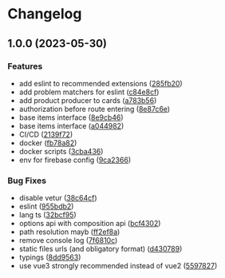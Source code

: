 # Changelog

## 1.0.0 (2023-05-30)


### Features

* add eslint to recommended extensions ([285fb20](https://github.com/hivetown/frontend/commit/285fb20acc0a5779345d58e43c298431c13b6e89))
* add problem matchers for eslint ([c84e8cf](https://github.com/hivetown/frontend/commit/c84e8cf8dded1659ed5d4cc52cc5d2ba7531c6de))
* add product producer to cards ([a783b56](https://github.com/hivetown/frontend/commit/a783b5644a697a5de581d3f3ed0e35d43b5a108f))
* authorization before route entering ([8e87c6e](https://github.com/hivetown/frontend/commit/8e87c6e8f9af7ea6aef66e96bf35b3a64703fb6d))
* base items interface ([8e9cb46](https://github.com/hivetown/frontend/commit/8e9cb46b17bd3059d87e3e6036595ae07f6c4c58))
* base items interface ([a044982](https://github.com/hivetown/frontend/commit/a0449820d977442086063be3f8d9c568603f2ee8))
* CI/CD ([2139f72](https://github.com/hivetown/frontend/commit/2139f724772affe76ac148095a99384ed54098ae))
* docker ([fb78a82](https://github.com/hivetown/frontend/commit/fb78a823d6730f73d2b9bea9b689479957bce028))
* docker scripts ([3cba436](https://github.com/hivetown/frontend/commit/3cba436f174a10c017f3dce3934333504586e4d7))
* env for firebase config ([9ca2366](https://github.com/hivetown/frontend/commit/9ca236657098ccc76359f78c43e820397e4523cb))


### Bug Fixes

* disable vetur ([38c64cf](https://github.com/hivetown/frontend/commit/38c64cf7b057df180eb9307b973f115952f9a83d))
* eslint ([955bdb2](https://github.com/hivetown/frontend/commit/955bdb25ed0cbc86a1db84e46fc229ffa6e54719))
* lang ts ([32bcf95](https://github.com/hivetown/frontend/commit/32bcf95a5325eaf7055b33ccfe53d2db4ab6fcec))
* options api with composition api ([bcf4302](https://github.com/hivetown/frontend/commit/bcf4302083fa17f5ed40cd257d1ca1a213dc2f0c))
* path resolution mayb ([ff2ef8a](https://github.com/hivetown/frontend/commit/ff2ef8a12cca8cfd886a3bd4d0443bbe6ae3cd50))
* remove console log ([7f6810c](https://github.com/hivetown/frontend/commit/7f6810cd9ae623dd4687100a748a27559130c4a2))
* static files urls (and obligatory format) ([d430789](https://github.com/hivetown/frontend/commit/d4307895e2ac09821be8d3ab602a2252bd475d01))
* typings ([8dd9563](https://github.com/hivetown/frontend/commit/8dd9563cd11a8d8b4c6f2a1642b448f3e507c736))
* use vue3 strongly recommended instead of vue2 ([5597827](https://github.com/hivetown/frontend/commit/5597827b47087650722d1adaab040b578c7b7c0b))
